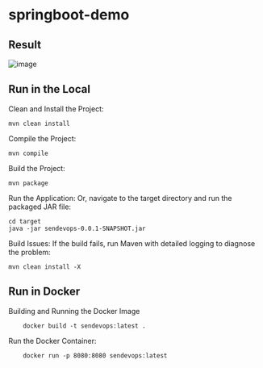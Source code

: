 # springboot-demo
## Result
![image](https://github.com/user-attachments/assets/0036f308-521f-49c0-8ef8-a33161fb4ccb)

## Run in the Local
Clean and Install the Project:

    mvn clean install


Compile the Project:

    mvn compile

Build the Project:

    mvn package

Run the Application:
Or, navigate to the target directory and run the packaged JAR file:
    
    cd target
    java -jar sendevops-0.0.1-SNAPSHOT.jar


Build Issues:
If the build fails, run Maven with detailed logging to diagnose the problem:

    mvn clean install -X

## Run in Docker

Building and Running the Docker Image

        docker build -t sendevops:latest .

Run the Docker Container:

        docker run -p 8080:8080 sendevops:latest

        
